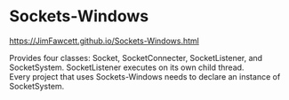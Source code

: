 # Sockets-Windows

https://JimFawcett.github.io/Sockets-Windows.html

Provides four classes: Socket, SocketConnecter, SocketListener, and SocketSystem.  SocketListener executes on its own child thread.  
Every project that uses Sockets-Windows needs to declare an instance of SocketSystem.
